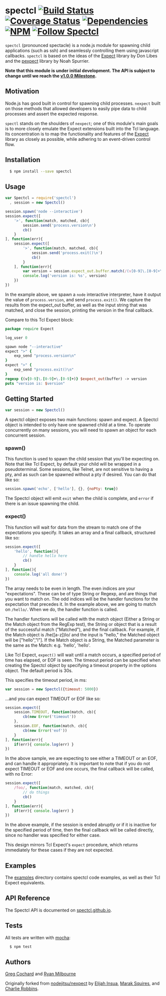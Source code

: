 # spectcl [![Build Status][buildstatus]][buildloc] [![Coverage Status][covstatus]][covloc] [![Dependencies][depstatus]][deploc] [![NPM][npmbadge]][npmloc] [![Follow Spectcl][twitbadge]][twitloc]

[buildstatus]: https://travis-ci.org/spectcl/spectcl.svg
[buildloc]: https://travis-ci.org/spectcl/spectcl
[covstatus]: https://coveralls.io/repos/spectcl/spectcl/badge.svg
[covloc]: https://coveralls.io/r/spectcl/spectcl
[depstatus]: https://david-dm.org/spectcl/spectcl.svg
[deploc]: https://david-dm.org/spectcl/spectcl
[npmbadge]: https://nodei.co/npm/spectcl.png?mini=true
[npmloc]: https://nodei.co/npm/spectcl/
[twitbadge]: https://img.shields.io/twitter/follow/spectcl.svg?style=social
[twitloc]: https://twitter.com/intent/follow?screen_name=spectcl

`spectcl` (pronounced spectacle) is a node.js module for spawning child applications
(such as ssh) and seamlessly controlling them using javascript callbacks. `spectcl`
is based on the ideas of the [Expect][0] library by Don Libes and the [pexpect][1]
library by Noah Spurrier.

**Note that this module is under initial development.
The API is subject to change until we reach the 
[v1.0.0 Milestone](https://github.com/spectcl/spectcl/milestones/v1.0.0).**

## Motivation

Node.js has good built in control for spawning child processes. `nexpect` built on
those methods that allowed developers to easily pipe data to child processes and
assert the expected response.

`spectl` stands on the shoulders of `nexpect`; one of this module's main goals is
to more closely emulate the Expect extensions built into the Tcl language. Its
concentration is to map the functionality and features of the [Expect][0] library
as closely as possible, while adhering to an event-driven control flow.

## Installation

``` bash
  $ npm install --save spectcl
```

## Usage

``` js
var Spectcl = require('spectcl')
  , session = new Spectcl()

session.spawn('node --interactive')
session.expect([
    '>', function(match, matched, cb){
        session.send('process.version\n')
        cb()
    }
], function(err){
    session.expect([
        '>', function(match, matched, cb){
            session.send('process.exit()\n')
            cb()
        }
    ], function(err){
        var version = session.expect_out.buffer.match(/(v[0-9]\.[0-9]+\.[0-9]+)/)[1]
        console.log('version is: %s', version)
    })
})
```

In the example above, we spawn a `node` interactive interpreter, have it output the
value of `process.version`, and send `process.exit()`.  We capture the results from
the expect_out buffer, as well as the input string that was matched, and close the session,
printing the version in the final callback.

Compare to this Tcl Expect block:

``` tcl
package require Expect

log_user 0

spawn node "--interactive"
expect ">" {
    exp_send "process.version\n"
}
expect ">" {
    exp_send "process.exit()\n"
}
regexp {(v[0-9]\.[0-9]+\.[0-9]+)} $expect_out(buffer) -> version
puts "version is: $version"
```

## Getting Started

```js
var session = new Spectcl()
```

A spectcl object exposes two main functions: spawn and expect.  A Spectcl object is intended to only have
one spawned child at a time.  To operate concurrently on many sessions, you will need to spawn an object
for each concurrent session.

### spawn()

This function is used to spawn the child session that you'll be expecting on.  Note that like Tcl Expect,
by default your child will be wrapped in a pseudoterminal. Some sessions, like Telnet, are not sensitive
to having a pty, and as such can be spawned without a pty if desired.  You can do that like so:

```js
session.spawn('echo', ['hello'], {}, {noPty: true})
```

The Spectcl object will emit `exit` when the child is complete, and `error` if there is an issue spawning
the child.

### expect()

This function will wait for data from the stream to match one of the expectations you specify.
It takes an array and a final callback, structured like so:

```js
session.expect([
    'hello', function(){
        // handle hello here
        cb()
    }
], function(){
    console.log('all done!')
})
```

The array needs to be even in length.  The even indices are your "expectations".  These can be of type
String or Regexp, and are things that you want to match on.  The odd indices will be the handler functions
for the expectation that precedes it.  In the example above, we are going to match on `/hello/`.  When we
do, the handler function is called.  

The handler functions will be called with the match object (Either a String or the Match object from the
RegExp test), the String or object that is a result of the successful match ("Matched"), and the final callback.
For example, if the Match object is /he([a-z])lo/ and the input is "hello," the Matched object will be
["hello","l"]. If the Match object is a String, the Matched parameter is the same as the Match: e.g. 'hello', 'hello'.

Like Tcl Expect, `expect()` will wait until a match occurs, a specified period of time has elapsed,
or EOF is seen.  The timeout period can be specified when creating the Spectcl object by specifying a
timeout property in the options object.  The default period is 30s.  

This specifies the timeout period, in ms:
```js
var session = new Spectcl({timeout: 5000})
```

...and you can expect TIMEOUT or EOF like so:

```js
session.expect([
    session.TIMEOUT, function(match, cb){
        cb(new Error('timeout'))
    },
    session.EOF, function(match, cb){
        cb(new Error('eof'))
    }
], function(err){
    if(err){ console.log(err) }
})
``` 

In the above sample, we are expecting to see either a TIMEOUT or an EOF, and can handle it appropriately.
It is important to note that if you do not expect TIMEOUT or EOF and one occurs, the final callback will
be called, with no Error:

```js
session.expect([
    /foo/, function(match, matched, cb){
        // do things
        cb()
    }
], function(err){
    if(err){ console.log(err) }
})
``` 

In the above example, if the session is ended abruptly or if it is inactive for the specified period of
time, then the final callback will be called directly, since no handler was specified for either case.

This design mirrors Tcl Expect's `expect` procedure, which returns immediately for these cases if they
are not expected.

## Examples

The [examples](examples) directory contains spectcl code examples, as well as their Tcl Expect equivalents.


## API Reference

The Spectcl API is documented on [spectcl.github.io](https://github.com/spectcl/spectcl.github.io/blob/master/api.html).

## Tests

All tests are written with [mocha][4]:

``` bash
  $ npm test
```

## Authors

[Greg Cochard][5] and [Ryan Milbourne][6]

Originally forked from [nodejitsu/nexpect][7] by [Elijah Insua][8], [Marak Squires][9], and [Charlie Robbins][10].

[0]: http://www.tcl.tk/man/expect5.31/expect.1.html
[1]: http://pexpect.sourceforge.net/pexpect.html
[2]: https://github.com/spectcl/spectcl/tree/master/examples
[3]: https://github.com/spectcl/spectcl/tree/master/test/spectcl.js
[4]: http://mochajs.org
[5]: https://github.com/gcochard
[6]: https://github.com/ryanbmilbourne
[7]: http://github.com/nodejitsu/nexpect
[8]: http://github.com/tmpvar
[9]: http://github.com/marak
[10]: http://github.com/indexzero
